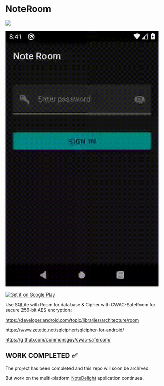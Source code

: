 # NoteRoom

![](https://github.com/softartdev/NoteRoom/workflows/Android%20CI/badge.svg)

![Demo](demo.gif)

<p>
  <a href="https://play.google.com/store/apps/details?id=com.softartdev.noteroom"><img alt="Get it on Google Play" src="https://play.google.com/intl/en_us/badges/images/apps/en-play-badge-border.png" height="75px"/></a>
</p>

Use SQLite with Room for database & Cipher with CWAC-SafeRoom for secure 256-bit AES encryption:

https://developer.android.com/topic/libraries/architecture/room

https://www.zetetic.net/sqlcipher/sqlcipher-for-android/

https://github.com/commonsguy/cwac-saferoom/

## WORK COMPLETED ✅

The project has been completed and this repo will soon be archived.

But work on the multi-platform [NoteDelight](https://github.com/softartdev/NoteDelight) application continues.

